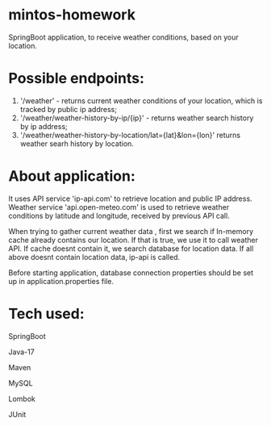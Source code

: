 # mintos-homework
SpringBoot application, to receive weather conditions, based on your location.

# Possible endpoints:
1. '/weather' - returns current weather conditions of your location, which is tracked by public ip address;
2. '/weather/weather-history-by-ip/{ip}' - returns weather search history by ip address;
3. '/weather/weather-history-by-location/lat={lat}&lon={lon}' returns weather searh history by location.

# About application:
It uses API service 'ip-api.com' to retrieve location and public IP address.
Weather service 'api.open-meteo.com' is used to retrieve weather conditions by latitude and longitude, received by previous API call.

When trying to gather current weather data , first we search if In-memory cache already contains our location. 
If that is true, we use it to call weather API. If cache doesnt contain it, we search database for location data.
If all above doesnt contain location data, ip-api is called.


Before starting application, database connection properties should be set up in application.properties file.

# Tech used:
SpringBoot

Java-17

Maven

MySQL

Lombok

JUnit

